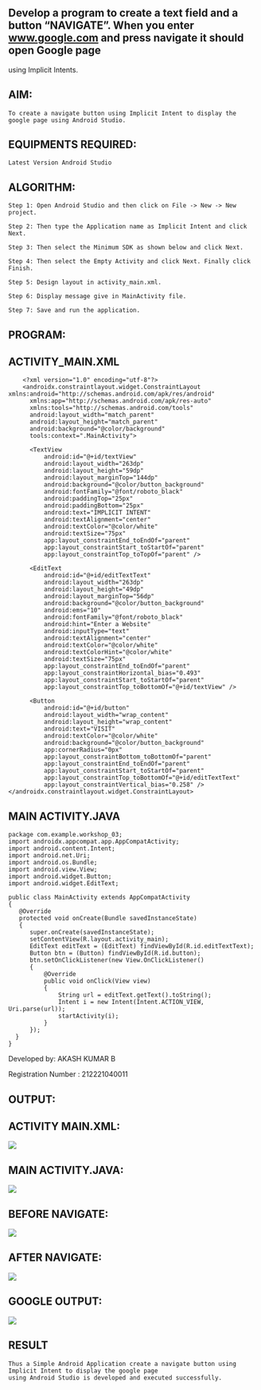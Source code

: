 ## Develop a program to create a text field and a button “NAVIGATE”. When you enter www.google.com and press navigate it should open Google page 
using Implicit Intents.


## AIM:

    To create a navigate button using Implicit Intent to display the google page using Android Studio.

## EQUIPMENTS REQUIRED:

    Latest Version Android Studio

## ALGORITHM:

    Step 1: Open Android Studio and then click on File -> New -> New project.
    
    Step 2: Then type the Application name as Implicit Intent and click Next.
    
    Step 3: Then select the Minimum SDK as shown below and click Next.
    
    Step 4: Then select the Empty Activity and click Next. Finally click Finish.
    
    Step 5: Design layout in activity_main.xml.
    
    Step 6: Display message give in MainActivity file.
    
    Step 7: Save and run the application.


## PROGRAM:
   ## ACTIVITY_MAIN.XML
        <?xml version="1.0" encoding="utf-8"?>
        <androidx.constraintlayout.widget.ConstraintLayout xmlns:android="http://schemas.android.com/apk/res/android"
          xmlns:app="http://schemas.android.com/apk/res-auto"
          xmlns:tools="http://schemas.android.com/tools"
          android:layout_width="match_parent"
          android:layout_height="match_parent"
          android:background="@color/background"
          tools:context=".MainActivity">

          <TextView
              android:id="@+id/textView"
              android:layout_width="263dp"
              android:layout_height="59dp"
              android:layout_marginTop="144dp"
              android:background="@color/button_background"
              android:fontFamily="@font/roboto_black"
              android:paddingTop="25px"
              android:paddingBottom="25px"
              android:text="IMPLICIT INTENT"
              android:textAlignment="center"
              android:textColor="@color/white"
              android:textSize="75px"
              app:layout_constraintEnd_toEndOf="parent"
              app:layout_constraintStart_toStartOf="parent"
              app:layout_constraintTop_toTopOf="parent" />

          <EditText
              android:id="@+id/editTextText"
              android:layout_width="263dp"
              android:layout_height="49dp"
              android:layout_marginTop="56dp"
              android:background="@color/button_background"
              android:ems="10"
              android:fontFamily="@font/roboto_black"
              android:hint="Enter a Website"
              android:inputType="text"
              android:textAlignment="center"
              android:textColor="@color/white"
              android:textColorHint="@color/white"
              android:textSize="75px"
              app:layout_constraintEnd_toEndOf="parent"
              app:layout_constraintHorizontal_bias="0.493"
              app:layout_constraintStart_toStartOf="parent"
              app:layout_constraintTop_toBottomOf="@+id/textView" />

          <Button
              android:id="@+id/button"
              android:layout_width="wrap_content"
              android:layout_height="wrap_content"
              android:text="VISIT"
              android:textColor="@color/white"
              android:background="@color/button_background"
              app:cornerRadius="0px"
              app:layout_constraintBottom_toBottomOf="parent"
              app:layout_constraintEnd_toEndOf="parent"
              app:layout_constraintStart_toStartOf="parent"
              app:layout_constraintTop_toBottomOf="@+id/editTextText"
              app:layout_constraintVertical_bias="0.258" />
    </androidx.constraintlayout.widget.ConstraintLayout>
    
  ## MAIN ACTIVITY.JAVA
    package com.example.workshop_03;
    import androidx.appcompat.app.AppCompatActivity;
    import android.content.Intent;
    import android.net.Uri;
    import android.os.Bundle;
    import android.view.View;
    import android.widget.Button;
    import android.widget.EditText;

    public class MainActivity extends AppCompatActivity 
    {
       @Override
       protected void onCreate(Bundle savedInstanceState) 
       {
          super.onCreate(savedInstanceState);
          setContentView(R.layout.activity_main);
          EditText editText = (EditText) findViewById(R.id.editTextText);
          Button btn = (Button) findViewById(R.id.button);
          btn.setOnClickListener(new View.OnClickListener() 
          {
              @Override
              public void onClick(View view) 
              {
                  String url = editText.getText().toString();
                  Intent i = new Intent(Intent.ACTION_VIEW, Uri.parse(url));
                  startActivity(i);
              }
          });
      }
    }  

Developed by: AKASH KUMAR B

Registration Number : 212221040011

## OUTPUT:

   ## ACTIVITY MAIN.XML:
   ![](https://github.com/AKASHBKUMAR/Mobile-Application-Development/blob/main/Implicitintent/ACTIVITY%20MAIN%20XML.jfif)
   
   ## MAIN ACTIVITY.JAVA:
   ![](https://github.com/AKASHBKUMAR/Mobile-Application-Development/blob/main/Implicitintent/MAIN%20ACTIVITY%20JAVA.jfif)
    
   ## BEFORE NAVIGATE:
   ![](https://github.com/AKASHBKUMAR/Mobile-Application-Development/blob/main/Implicitintent/Before%20Navigate.jpg)
    
   ## AFTER NAVIGATE:
   ![](https://github.com/AKASHBKUMAR/Mobile-Application-Development/blob/main/Implicitintent/After%20Navigate.jpg)
    
   ## GOOGLE OUTPUT:
   ![](https://github.com/AKASHBKUMAR/Mobile-Application-Development/blob/main/Implicitintent/Google%20Output.jpg)

## RESULT
    Thus a Simple Android Application create a navigate button using Implicit Intent to display the google page 
    using Android Studio is developed and executed successfully.


